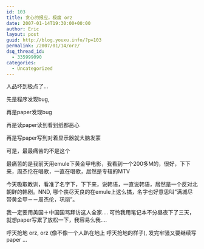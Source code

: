 ```yaml
---
id: 103
title: 贪心的报应，极度 orz
date: 2007-01-14T19:30:00+00:00
author: Eric
layout: post
guid: http://blog.youxu.info/?p=103
permalink: /2007/01/14/orz/
dsq_thread_id:
  - 335999090
categories:
  - Uncategorized
---
```

人品坏到极点了&#8230;
  
先是程序发现bug,
  
再是paper发现bug
  
再是读paper读到看到纸都恶心
  
再是写paper写到对着显示器就大脑发蒙
  
可是，最最痛苦的不是这个
  
最痛苦的是我前天用emule下黄金甲电影，我看到一个200多M的，很好，下下来，周杰伦在唱歌，一直在唱歌，居然是专辑的MTV
  
今天吸取教训，看准了名字下，下下来，说韩语，一直说韩语，居然是一个反对北朝鲜的韩剧。NND, 哪个丧尽天良的在emule上这么搞，名字也好意思叫&#8221;满城尽带黄金甲－－周杰伦，巩丽&#8221;。 

我一定要用美国＋中国国骂拜访这人全家&#8230;. 可怜我用笔记本不分昼夜下了三天，就想paper写累了放松一下，我容易么我&#8230;.
  
呼天抢地 orz, orz (像不像一个人趴在地上 呼天抢地的样子), 发完牢骚又要继续写paper &#8230;